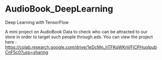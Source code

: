 # AudioBook_DeepLearning
Deep Learning with TensorFlow

A mini project on AudioBook Data to check who can be attracted to our store in order to target such people through ads.
You can view the project here : https://colab.research.google.com/drive/1eDcMn_hTFKqWKnVFjCPHuolpubCnF5c0?usp=sharing
